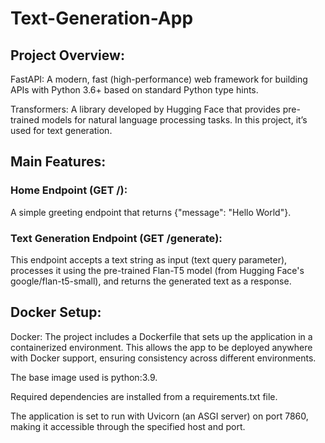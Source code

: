# Text-Generation-App

## Project Overview:
FastAPI: A modern, fast (high-performance) web framework for building APIs with Python 3.6+ based on standard Python type hints.

Transformers: A library developed by Hugging Face that provides pre-trained models for natural language processing tasks. In this project, it’s used for text generation.

## Main Features:
### Home Endpoint (GET /):
A simple greeting endpoint that returns {"message": "Hello World"}.
### Text Generation Endpoint (GET /generate):
This endpoint accepts a text string as input (text query parameter), processes it using the pre-trained Flan-T5 model (from Hugging Face's google/flan-t5-small), and returns the generated text as a response.

## Docker Setup:
Docker: The project includes a Dockerfile that sets up the application in a containerized environment. This allows the app to be deployed anywhere with Docker support, ensuring consistency across different environments.

The base image used is python:3.9.

Required dependencies are installed from a requirements.txt file.

The application is set to run with Uvicorn (an ASGI server) on port 7860, making it accessible through the specified host and port.
